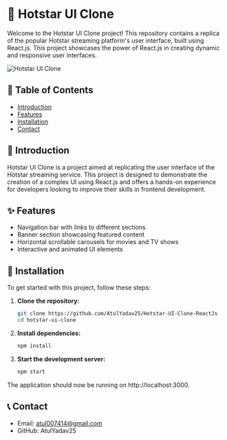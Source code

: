 # 🎥 Hotstar UI Clone

Welcome to the Hotstar UI Clone project! This repository contains a replica of the popular Hotstar streaming platform's user interface, built using React.js. This project showcases the power of React.js in creating dynamic and responsive user interfaces.

![Hotstar UI Clone](https://i.ibb.co/RYbp7B2/Thumbnail.png)

## 📖 Table of Contents

- [Introduction](#introduction)
- [Features](#features)
- [Installation](#installation)
- [Contact](#contact)

## 🎉 Introduction

Hotstar UI Clone is a project aimed at replicating the user interface of the Hotstar streaming service. This project is designed to demonstrate the creation of a complex UI using React.js and offers a hands-on experience for developers looking to improve their skills in frontend development.

## ✨ Features
- Navigation bar with links to different sections
- Banner section showcasing featured content
- Horizontal scrollable carousels for movies and TV shows
- Interactive and animated UI elements

## 🚀 Installation

To get started with this project, follow these steps:

1. **Clone the repository:**
   ```bash
   git clone https://github.com/AtulYadav25/Hotstar-UI-Clone-ReactJs
   cd hotstar-ui-clone

2. **Install dependencies:**
   ```bash
   npm install

3. **Start the development server:**
   ```bash
   npm start


The application should now be running on http://localhost:3000.

## 📞 Contact

- Email: atul007414@gmail.com
- GitHub: AtulYadav25
